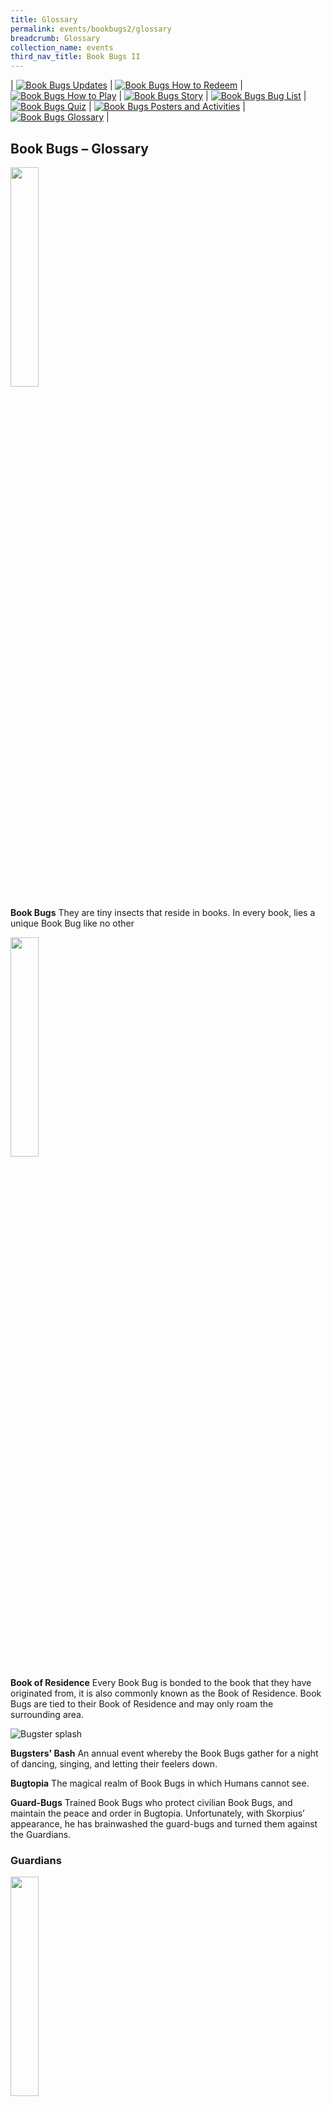 ```yaml
---
title: Glossary
permalink: events/bookbugs2/glossary
breadcrumb: Glossary
collection_name: events
third_nav_title: Book Bugs II
---
```


| [![Book Bugs Updates](/images/events/bookbugs/Vikus-Updates.png)](/events/bookbugs2/bookbugs-main) | [![Book Bugs How to Redeem](/images/events/bookbugs/Iyern-GX-How-to-Redeem.png)](/events/bookbugs2/how-to-redeem) | [![Book Bugs How to Play](/images/events/bookbugs/Molder-How-to-Play.png)](/events/bookbugs2/how-to-play) | [![Book Bugs Story](/images/events/bookbugs/Valeria-Story.png)](/events/bookbugs2/story)
| [![Book Bugs Bug List](/images/events/bookbugs/Nym9-Bug-List.png)](/events/bookbugs2/bug-list) | [![Book Bugs Quiz](/images/events/bookbugs/Cybug-Quiz.png)](/events/bookbugs2/quiz) | [![Book Bugs Posters and Activities](/images/events/bookbugs/Book-Bugs-II-dR-Buttons-merigold.png)](/events/bookbugs2/posters-and-activities) | [![Book Bugs Glossary](/images/events/bookbugs/Book-Bugs-II-dR-Buttons-glossary.png)](/events/bookbugs2/glossary) |

## **Book Bugs – Glossary**

<img src="/images/events/bookbugs/16_Noniponi_px.png" style=" width: 30%;">

**Book Bugs**
They are tiny insects that reside in books. In every book, lies a unique Book Bug like no other

<img src="/images/events/bookbugs/sealed-book.jpg" style=" width: 30%;">

**Book of Residence**
Every Book Bug is bonded to the book that they have originated from, it is also commonly known as the Book of Residence. Book Bugs are tied to their Book of Residence and may only roam the surrounding area.

![Bugster splash](/images/events/bookbugs/Comic-1-1-The-Unexpected-Guest-slider.png)

**Bugsters' Bash**
An annual event whereby the Book Bugs gather for a night of dancing, singing, and letting their feelers down.

**Bugtopia**
The magical realm of Book Bugs in which Humans cannot see.

**Guard-Bugs**
Trained Book Bugs who protect civilian Book Bugs, and maintain the peace and order in Bugtopia. Unfortunately, with Skorpius’ appearance, he has brainwashed the guard-bugs and turned them against the Guardians.

### **Guardians**

<img src="/images/events/bookbugs/78_Aurelius_px.png" style=" width: 30%;">

**Aurelius, Guardian of Realistic Fiction**
A booklouse with a deformed feeler. He is brawny, spirited and sometimes a little too hot-headed; he is the muscle of the group.

Abilities:
Although Aurelius does not have wings, he can call upon his trusty paper plane with a simple whistle. The loyal origami plane only responds to him. Aurelius is a warrior-bug trained in mixed martial arts. Using only his fists, he was able to bring his enemies to a crushing defeat as seen in The Shortsighted.

<img src="/images/events/bookbugs/79_Nostro_px.png" style=" width: 30%;">

**Nostro, Guardian of Horror and Paranormal Fiction**
A praying mantis from Romania. He is cool, calm and collected, the bona fide leader of the Guardians. In times of crisis, Nostro is able to rally the downcast Guardians and boost their morale as seen in The Rise of the Guardians.

Abilities:
Nostro is capable of amazing transformations, although, more often than not, he chooses a bat form. Skilled in sword arts, he wields the legendary ebony scythe, which he inherited from his great grandfather.

<img src="/images/events/bookbugs/75_Petra_px.png" style=" width: 30%;">

**Petra, Guardian of Mystery and Adventure Fiction**
An enigmatic Atlas moth with hieroglyphs on her wings. She is a seer who prefers to handle affairs with diplomacy.

Abilities:
Petra’s hieroglyphic wings can foretell the future. Her moth senses tingle and her wings glow a foreboding red when danger is imminent. Petra is master of deception, as seen in The Shortsighted. By altering the guard-bugs perceptions, she makes herself seem invisible, infiltrating Skorpius’ heavily guarded den with ease.

<img src="/images/events/bookbugs/77_Rembrandt_px.png" style=" width: 30%;">

**Rembrandt, Guardian of Science Fiction**
An old, wrinkled, sleepy sandfly. As the wisest and oldest of the bunch, he plays the mentor; the mastermind; and the voice of reason.

Abilities:
Rembrandt is a powerful sand user. However, as his body is weakened by age, he conjures giant sand soldiers to fight on his behalf.
Rembrandt can control the sands of time, slowing down or speeding up his movements. The motion control allows him to defeat the prideful Skorpius in The Score to Settle by swiftly swiping said scorpion’s flaming great sword/skull artefact.

<img src="/images/events/bookbugs/76_Shenlong_px.png" style=" width: 30%;">

**Shenlong, Guardian of Fantasy Fiction**
An elemental dragonfly of the orient, full of grace and gentility. She is able to speak both English and Mandarin Chinese as seen in The Bugtime Story.

Abilities:
Shenlong can manipulate the weather. In battle, she can call forth hailstorms, and even hurl lightning bolts. Despite her affable disposition, Shenlong’s magical powers are undisputedly the strongest in the group. She single-handedly took out a swarm of guard-bugs by summoning a tornado as seen in The Score to Settle.

### **Other Characters**

**Chlorose**
A female leaf insect that awakened from her trance-like state when her Book of Residence was read by a mother-daughter pair.

<img src="/images/events/bookbugs/42_Nym9_px.png" style=" width: 30%">

**Nym9**
The only Book Bug that was unshaken by Skorpius’ brainwashing.The enchantments from the skull artefact only affects full grown adult bugs so a tiny nymph like Nym9 was spared.

**Sealed Book**
After the first Book Bugs War, Skorpius was sealed in his own Book of Residence by the Guardians. However, using new powers bestowed upon him from the skull artefact, Skorpius beguiles a young human boy to help him unlock the sealed book.

**Skull Artefact**
This skull artefact is in actual fact, Skorpius’ father’s skull. His late father had imbued his powers into the artefact. While in his possession, it grants Skorpius immense powers beyond his wildest dreams.

### **Villain**

<img src="/images/events/bookbugs/80_Skorpios_px.png" style=" width: 30%;">

**Skorpius**
An evil scorpion with two large, menacing pincers, a whip-like stinger and a pair of petrifying obsidian eyes. Skorpius was once a Guardian himself, however his insatiable thirst for power led the rest of the Guardians to seal him in his own Book of Residence. Scorned, he vows to take revenge.

Abilities:
Skorpius has telekinetic abilities allowing him to choke, lift and throw opponents with his mind alone. With the skull artefact, he has enhanced mental abilities. He can distort sight, hearing and minds. This power allowed him to build an army of brainwashed bugs which caused much destruction and chaos in the libraries. He also managed to warp Rembrandt’s sight that caused the old sandfly to mistake him for Nostro. In a battle against Nostro, Skorpius transformed his skull artefact into a flaming great sword.

